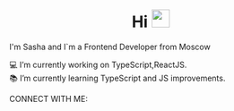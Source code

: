 <h1 align="center">Hi
<img src="https://github.com/blackcater/blackcater/raw/main/images/Hi.gif" height="32"/></h1>

I'm Sasha and I`m a Frontend Developer from Moscow

💻 I’m currently working on TypeScript,ReactJS. <br>
📚 I’m currently learning TypeScript and JS improvements.

CONNECT WITH ME:<br>
<a href="t.me/@sasha_vikh" target="blank"/>
